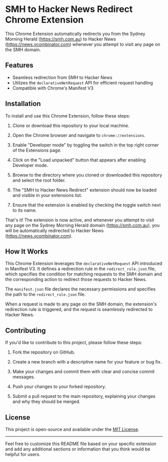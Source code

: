 # SMH to Hacker News Redirect Chrome Extension

This Chrome Extension automatically redirects you from the Sydney Morning Herald (https://smh.com.au) to Hacker News (https://news.ycombinator.com) whenever you attempt to visit any page on the SMH domain.

## Features

- Seamless redirection from SMH to Hacker News
- Utilizes the `declarativeNetRequest` API for efficient request handling
- Compatible with Chrome's Manifest V3

## Installation

To install and use this Chrome Extension, follow these steps:

1. Clone or download this repository to your local machine.

2. Open the Chrome browser and navigate to `chrome://extensions`.

3. Enable "Developer mode" by toggling the switch in the top right corner of the Extensions page.

4. Click on the "Load unpacked" button that appears after enabling Developer mode.

5. Browse to the directory where you cloned or downloaded this repository and select the root folder.

6. The "SMH to Hacker News Redirect" extension should now be loaded and visible in your extensions list.

7. Ensure that the extension is enabled by checking the toggle switch next to its name.

That's it! The extension is now active, and whenever you attempt to visit any page on the Sydney Morning Herald domain (https://smh.com.au), you will be automatically redirected to Hacker News (https://news.ycombinator.com).

## How It Works

This Chrome Extension leverages the `declarativeNetRequest` API introduced in Manifest V3. It defines a redirection rule in the `redirect_rule.json` file, which specifies the condition for matching requests to the SMH domain and the corresponding action to redirect those requests to Hacker News.

The `manifest.json` file declares the necessary permissions and specifies the path to the `redirect_rule.json` file.

When a request is made to any page on the SMH domain, the extension's redirection rule is triggered, and the request is seamlessly redirected to Hacker News.

## Contributing

If you'd like to contribute to this project, please follow these steps:

1. Fork the repository on GitHub.

2. Create a new branch with a descriptive name for your feature or bug fix.

3. Make your changes and commit them with clear and concise commit messages.

4. Push your changes to your forked repository.

5. Submit a pull request to the main repository, explaining your changes and why they should be merged.

## License

This project is open-source and available under the [MIT License](LICENSE).

---

Feel free to customize this README file based on your specific extension and add any additional sections or information that you think would be helpful for users.
